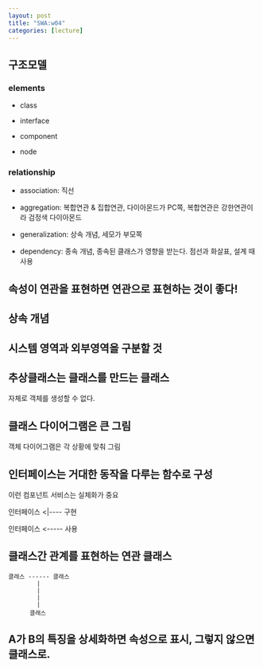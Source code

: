 ```yaml
---
layout: post
title: "SWA:w04"
categories: [lecture]
---
```


## 구조모델

### elements

- class

- interface

- component

- node

### relationship

- association: 직선

- aggregation: 복합연관 & 집합연관, 다이아몬드가 PC쪽, 복합연관은 강한연관이라 검정색 다이아몬드

- generalization: 상속 개념, 세모가 부모쪽

- dependency: 종속 개념, 종속된 클래스가 영향을 받는다. 점선과 화살표, 설계 때 사용

## 속성이 연관을 표현하면 연관으로 표현하는 것이 좋다!

## 상속 개념

## 시스템 영역과 외부영역을 구분할 것

## 추상클래스는 클래스를 만드는 클래스

자체로 객체를 생성할 수 없다.

## 클래스 다이어그램은 큰 그림

객체 다이어그램은 각 상황에 맞춰 그림

## 인터페이스는 거대한 동작을 다루는 함수로 구성

이런 컴포넌트 서비스는 실체화가 중요

인터페이스 <|---- 구현

인터페이스 <----- 사용

## 클래스간 관계를 표현하는 연관 클래스

```
클래스 ------ 클래스
        |
        |
        |
        |
      클래스
```

## A가 B의 특징을 상세화하면 속성으로 표시, 그렇지 않으면 클래스로.